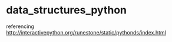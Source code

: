 # data_structures_python
referencing http://interactivepython.org/runestone/static/pythonds/index.html

